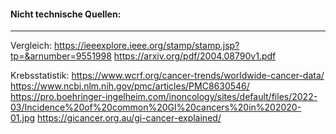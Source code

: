 #### Nicht technische Quellen:
---

Vergleich:
https://ieeexplore.ieee.org/stamp/stamp.jsp?tp=&arnumber=9551998
https://arxiv.org/pdf/2004.08790v1.pdf

Krebsstatistik:
https://www.wcrf.org/cancer-trends/worldwide-cancer-data/
https://www.ncbi.nlm.nih.gov/pmc/articles/PMC8630546/
https://pro.boehringer-ingelheim.com/inoncology/sites/default/files/2022-03/Incidence%20of%20common%20GI%20cancers%20in%202020-01.jpg
https://gicancer.org.au/gi-cancer-explained/
